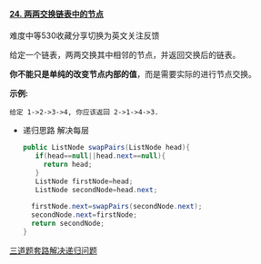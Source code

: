 #### [24. 两两交换链表中的节点](https://leetcode-cn.com/problems/swap-nodes-in-pairs/)

难度中等530收藏分享切换为英文关注反馈

给定一个链表，两两交换其中相邻的节点，并返回交换后的链表。

**你不能只是单纯的改变节点内部的值**，而是需要实际的进行节点交换。

 

**示例:**

```
给定 1->2->3->4, 你应该返回 2->1->4->3.
```





* 递归思路   解决每层

  ```java
  public ListNode swapPairs(ListNode head){
     if(head==null||head.next==null){
       return head;
     }
     ListNode firstNode=head;
     ListNode secondNode=head.next;
     
    firstNode.next=swapPairs(secondNode.next);
    secondNode.next=firstNode;
    return secondNode;
  }
  ```

  



























[三道题套路解决递归问题](https://lyl0724.github.io/2020/01/25/1/)